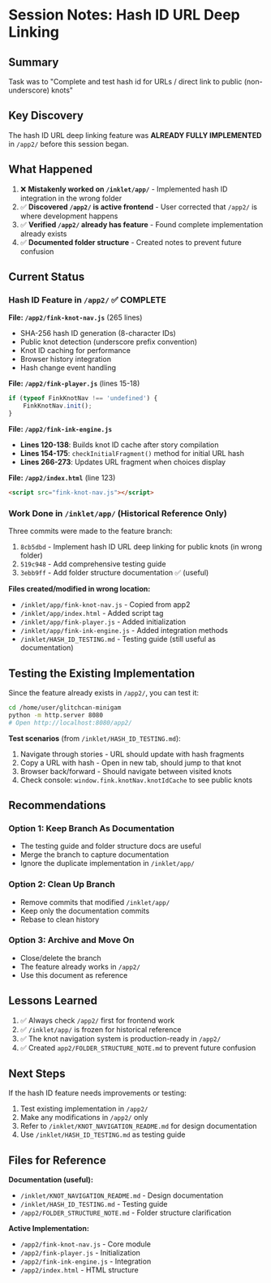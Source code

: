 # Session Notes: Hash ID URL Deep Linking

## Summary

Task was to "Complete and test hash id for URLs / direct link to public (non-underscore) knots"

## Key Discovery

The hash ID URL deep linking feature was **ALREADY FULLY IMPLEMENTED** in `/app2/` before this session began.

## What Happened

1. ❌ **Mistakenly worked on `/inklet/app/`** - Implemented hash ID integration in the wrong folder
2. ✅ **Discovered `/app2/` is active frontend** - User corrected that `/app2/` is where development happens
3. ✅ **Verified `/app2/` already has feature** - Found complete implementation already exists
4. ✅ **Documented folder structure** - Created notes to prevent future confusion

## Current Status

### Hash ID Feature in `/app2/` ✅ COMPLETE

**File: `/app2/fink-knot-nav.js`** (265 lines)
- SHA-256 hash ID generation (8-character IDs)
- Public knot detection (underscore prefix convention)
- Knot ID caching for performance
- Browser history integration
- Hash change event handling

**File: `/app2/fink-player.js`** (lines 15-18)
```javascript
if (typeof FinkKnotNav !== 'undefined') {
    FinkKnotNav.init();
}
```

**File: `/app2/fink-ink-engine.js`**
- **Lines 120-138**: Builds knot ID cache after story compilation
- **Lines 154-175**: `checkInitialFragment()` method for initial URL hash
- **Lines 266-273**: Updates URL fragment when choices display

**File: `/app2/index.html`** (line 123)
```html
<script src="fink-knot-nav.js"></script>
```

### Work Done in `/inklet/app/` (Historical Reference Only)

Three commits were made to the feature branch:
1. `8cb5dbd` - Implement hash ID URL deep linking for public knots (in wrong folder)
2. `519c948` - Add comprehensive testing guide
3. `3ebb9ff` - Add folder structure documentation ✅ (useful)

**Files created/modified in wrong location:**
- `/inklet/app/fink-knot-nav.js` - Copied from app2
- `/inklet/app/index.html` - Added script tag
- `/inklet/app/fink-player.js` - Added initialization
- `/inklet/app/fink-ink-engine.js` - Added integration methods
- `/inklet/HASH_ID_TESTING.md` - Testing guide (still useful as documentation)

## Testing the Existing Implementation

Since the feature already exists in `/app2/`, you can test it:

```bash
cd /home/user/glitchcan-minigam
python -m http.server 8080
# Open http://localhost:8080/app2/
```

**Test scenarios** (from `/inklet/HASH_ID_TESTING.md`):
1. Navigate through stories - URL should update with hash fragments
2. Copy a URL with hash - Open in new tab, should jump to that knot
3. Browser back/forward - Should navigate between visited knots
4. Check console: `window.fink.knotNav.knotIdCache` to see public knots

## Recommendations

### Option 1: Keep Branch As Documentation
- The testing guide and folder structure docs are useful
- Merge the branch to capture documentation
- Ignore the duplicate implementation in `/inklet/app/`

### Option 2: Clean Up Branch
- Remove commits that modified `/inklet/app/`
- Keep only the documentation commits
- Rebase to clean history

### Option 3: Archive and Move On
- Close/delete the branch
- The feature already works in `/app2/`
- Use this document as reference

## Lessons Learned

1. ✅ Always check `/app2/` first for frontend work
2. ✅ `/inklet/app/` is frozen for historical reference
3. ✅ The knot navigation system is production-ready in `/app2/`
4. ✅ Created `app2/FOLDER_STRUCTURE_NOTE.md` to prevent future confusion

## Next Steps

If the hash ID feature needs improvements or testing:
1. Test existing implementation in `/app2/`
2. Make any modifications in `/app2/` only
3. Refer to `/inklet/KNOT_NAVIGATION_README.md` for design documentation
4. Use `/inklet/HASH_ID_TESTING.md` as testing guide

## Files for Reference

**Documentation (useful):**
- `/inklet/KNOT_NAVIGATION_README.md` - Design documentation
- `/inklet/HASH_ID_TESTING.md` - Testing guide
- `/app2/FOLDER_STRUCTURE_NOTE.md` - Folder structure clarification

**Active Implementation:**
- `/app2/fink-knot-nav.js` - Core module
- `/app2/fink-player.js` - Initialization
- `/app2/fink-ink-engine.js` - Integration
- `/app2/index.html` - HTML structure
